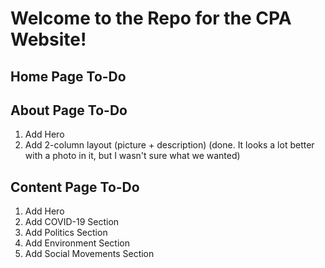 # Welcome to the Repo for the CPA Website!

## Home Page To-Do

## About Page To-Do
1. Add Hero
2. Add 2-column layout (picture + description) (done. It looks a lot better with a photo in it, but I wasn't sure what we wanted)

## Content Page To-Do
1. Add Hero
2. Add COVID-19 Section
3. Add Politics Section
4. Add Environment Section
5. Add Social Movements Section
